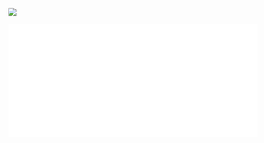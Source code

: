 ![](https://git.inpt.fr/inp-net/visual-identity/-/raw/main/wordmark-green-on-black.svg)

![](https://github.com/inp-net/.github/raw/main/github-metrics.svg)
